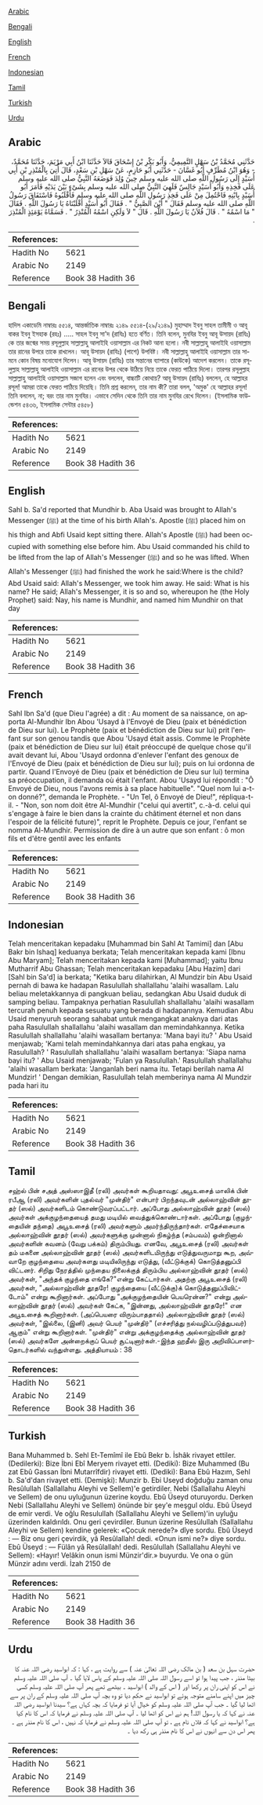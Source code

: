 [Arabic](#arabic)

[Bengali](#bengali)

[English](#english)

[French](#french)

[Indonesian](#indonesian)

[Tamil](#tamil)

[Turkish](#turkish)

[Urdu](#urdu)

## Arabic


<div dir="rtl" lang="ar" style={{fontSize:'larger',backgroundColor:'#f8f9fa',padding:20}}>
حَدَّثَنِي مُحَمَّدُ بْنُ سَهْلٍ التَّمِيمِيُّ، وَأَبُو بَكْرِ بْنُ إِسْحَاقَ قَالاَ حَدَّثَنَا ابْنُ أَبِي مَرْيَمَ، حَدَّثَنَا مُحَمَّدٌ، - وَهُوَ ابْنُ مُطَرِّفٍ أَبُو غَسَّانَ - حَدَّثَنِي أَبُو حَازِمٍ، عَنْ سَهْلِ بْنِ سَعْدٍ، قَالَ أُتِيَ بِالْمُنْذِرِ بْنِ أَبِي أُسَيْدٍ إِلَى رَسُولِ اللَّهِ صلى الله عليه وسلم حِينَ وُلِدَ فَوَضَعَهُ النَّبِيُّ صلى الله عليه وسلم عَلَى فَخِذِهِ وَأَبُو أُسَيْدٍ جَالِسٌ فَلَهِيَ النَّبِيُّ صلى الله عليه وسلم بِشَىْءٍ بَيْنَ يَدَيْهِ فَأَمَرَ أَبُو أُسَيْدٍ بِابْنِهِ فَاحْتُمِلَ مِنْ عَلَى فَخِذِ رَسُولِ اللَّهِ صلى الله عليه وسلم فَأَقْلَبُوهُ فَاسْتَفَاقَ رَسُولُ اللَّهِ صلى الله عليه وسلم فَقَالَ ‏"‏ أَيْنَ الصَّبِيُّ ‏"‏ ‏.‏ فَقَالَ أَبُو أُسَيْدٍ أَقْلَبْنَاهُ يَا رَسُولَ اللَّهِ ‏.‏ فَقَالَ ‏"‏ مَا اسْمُهُ ‏"‏ ‏.‏ قَالَ فُلاَنٌ يَا رَسُولَ اللَّهِ ‏.‏ قَالَ ‏"‏ لاَ وَلَكِنِ اسْمُهُ الْمُنْذِرُ ‏"‏ ‏.‏ فَسَمَّاهُ يَوْمَئِذٍ الْمُنْذِرَ ‏.‏
</div>
<div style={{backgroundColor:'#f8f9fa',padding:20, marginBottom: 10}}><table> <thead> <tr> <th>References:</th> <th></th> </tr> </thead> <tbody><tr><td>Hadith No</td><td>5621</td></tr><tr><td>Arabic No</td><td>2149</td></tr><tr><td>Reference</td><td>Book 38 Hadith 36</td></tr></tbody></table></div>

## Bengali


<div dir="ltr" lang="bn" style={{fontSize:'larger',backgroundColor:'#f8f9fa',padding:20}}>
হাদিস একাডেমি নাম্বারঃ ৫৫১৪, আন্তর্জাতিক নাম্বারঃ ২১৪৯ ৫৫১৪-(২৯/২১৪৯) মুহাম্মাদ ইবনু সাহল তামীমী ও আবূ বাকর ইবনু ইসহাক (রহঃ) ..... সাহল ইবনু সা'দ (রাযিঃ) হতে বর্ণিত। তিনি বলেন, মুনযির ইবনু আবূ উসায়দ (রাযিঃ) কে তার জন্মের সময় রসূলুল্লাহ সাল্লাল্লাহু আলাইহি ওয়াসাল্লাম এর নিকট আনা হলো। নবী সাল্লাল্লাহু আলাইহি ওয়াসাল্লাম তার রানের উপরে তাকে রাখলেন। আবূ উসায়দ (রাযিঃ) (পাশে) উপবিষ্ট। নবী সাল্লাল্লাহু আলাইহি ওয়াসাল্লাম তার সামনে কোন বিষয় মনোযোগ দিলেন। আবূ উসায়দ (রাযিঃ) তার সন্তানের ব্যাপারে (কাউকে) আদেশ করলেন। তাকে রসূলুল্লাহ সাল্লাল্লাহু আলাইহি ওয়াসাল্লাম এর রানের উপর থেকে উঠিয়ে নিয়ে তাকে ফেরত পাঠিয়ে দিলো। তারপর রসূলুল্লাহ সাল্লাল্লাহু আলাইহি ওয়াসাল্লাম সজাগ হলেন এবং বললেন, বাচ্চাটি কোথায়? আবূ উসায়দ (রাযিঃ) বললেন, হে আল্লাহর রসূল! আমরা তাকে ফেরত পাঠিয়ে দিয়েছি। তিনি প্রশ্ন করলেন, তার নাম কী? তারা বলল, 'অমুক' হে আল্লাহর রসূল! তিনি বললেন, না; বরং তার নাম মুনযির। এভাবে সেদিন থেকে তিনি তার নাম মুনযির রেখে দিলেন। (ইসলামিক ফাউন্ডেশন ৫৪৩৬, ইসলামিক সেন্টার ৫৪৫৮)
</div>
<div style={{backgroundColor:'#f8f9fa',padding:20, marginBottom: 10}}><table> <thead> <tr> <th>References:</th> <th></th> </tr> </thead> <tbody><tr><td>Hadith No</td><td>5621</td></tr><tr><td>Arabic No</td><td>2149</td></tr><tr><td>Reference</td><td>Book 38 Hadith 36</td></tr></tbody></table></div>

## English


<div dir="ltr" lang="en" style={{fontSize:'larger',backgroundColor:'#f8f9fa',padding:20}}>
Sahl b. Sa'd reported that Mundhir b. Aba Usaid was brought to Allah's Messenger (ﷺ) at the time of his birth Allah's. Apostle (ﷺ) placed him on his thigh and Abfi Usaid kept sitting there. Allah's Apostle (ﷺ) had been occupied with something else before him. Abu Usaid commanded his child to be lifted from the lap of Allah's Messenger (ﷺ) and so he was lifted. When Allah's Messenger (ﷺ) had finished the work he said:Where is the child? Abd Usaid said: Allah's Messenger, we took him away. He said: What is his name? He said; Allah's Messenger, it is so and so, whereupon he (the Holy Prophet) said: Nay, his name is Mundhir, and named him Mundhir on that day
</div>
<div style={{backgroundColor:'#f8f9fa',padding:20, marginBottom: 10}}><table> <thead> <tr> <th>References:</th> <th></th> </tr> </thead> <tbody><tr><td>Hadith No</td><td>5621</td></tr><tr><td>Arabic No</td><td>2149</td></tr><tr><td>Reference</td><td>Book 38 Hadith 36</td></tr></tbody></table></div>

## French


<div dir="ltr" lang="fr" style={{fontSize:'larger',backgroundColor:'#f8f9fa',padding:20}}>
Sahl Ibn Sa'd (que Dieu l'agrée) a dit : Au moment de sa naissance, on apporta Al-Mundhir Ibn Abou 'Usayd à l'Envoyé de Dieu (paix et bénédiction de Dieu sur lui). Le Prophète (paix et bénédiction de Dieu sur lui) prit l'enfant sur son genou tandis que Abou 'Usayd était assis. Comme le Prophète (paix et bénédiction de Dieu sur lui) était préoccupé de quelque chose qu'il avait devant lui, Abou 'Usayd ordonna d'enlever l'enfant des genoux de l'Envoyé de Dieu (paix et bénédiction de Dieu sur lui); puis on lui ordonna de partir. Quand l'Envoyé de Dieu (paix et bénédiction de Dieu sur lui) termina sa préoccupation, il demanda où était l'enfant. Abou 'Usayd lui répondit : "Ô Envoyé de Dieu, nous l'avons remis à sa place habituelle". "Quel nom lui a-t-on donné?", demanda le Prophète. - "Un Tel, ô Envoyé de Dieu!", répliqua-t-il. - "Non, son nom doit être Al-Mundhir ("celui qui avertit", c.-à-d. celui qui s'engage à faire le bien dans la crainte du châtiment éternel et non dans l'espoir de la félicité future)", reprit le Prophète. Depuis ce jour, l'enfant se nomma Al-Mundhir. Permission de dire à un autre que son enfant : ô mon fils et d'être gentil avec les enfants
</div>
<div style={{backgroundColor:'#f8f9fa',padding:20, marginBottom: 10}}><table> <thead> <tr> <th>References:</th> <th></th> </tr> </thead> <tbody><tr><td>Hadith No</td><td>5621</td></tr><tr><td>Arabic No</td><td>2149</td></tr><tr><td>Reference</td><td>Book 38 Hadith 36</td></tr></tbody></table></div>

## Indonesian


<div dir="ltr" lang="id" style={{fontSize:'larger',backgroundColor:'#f8f9fa',padding:20}}>
Telah menceritakan kepadaku [Muhammad bin Sahl At Tamimi] dan [Abu Bakr bin Ishaq] keduanya berkata; Telah menceritakan kepada kami [Ibnu Abu Maryam]; Telah menceritakan kepada kami [Muhammad]; yaitu Ibnu Mutharrif Abu Ghassan; Telah menceritakan kepadaku [Abu Hazim] dari [Sahl bin Sa'd] ia berkata; "Ketika baru dilahirkan, Al Mundzir bin Abu Usaid pernah di bawa ke hadapan Rasulullah shallallahu 'alaihi wasallam. Lalu beliau meletakkannya di pangkuan beliau, sedangkan Abu Usaid duduk di samping beliau. Tampaknya perhatian Rasulullah shallallahu 'alaihi wasallam tercurah penuh kepada sesuatu yang berada di hadapannya. Kemudian Abu Usaid menyuruh seorang sahabat untuk mengangkat anaknya dari atas paha Rasulullah shallallahu 'alaihi wasallam dan memindahkannya. Ketika Rasulullah shallallahu 'alaihi wasallam bertanya: 'Mana bayi itu? ' Abu Usaid menjawab; 'Kami telah memindahkannya dari atas paha engkau, ya Rasulullah? ' Rasulullah shallallahu 'alaihi wasallam bertanya: 'Siapa nama bayi itu? ' Abu Usaid menjawab; 'Fulan ya Rasulullah.' Rasulullah shallallahu 'alaihi wasallam berkata: 'Janganlah beri nama itu. Tetapi berilah nama Al Mundzir! ' Dengan demikian, Rasulullah telah memberinya nama Al Mundzir pada hari itu
</div>
<div style={{backgroundColor:'#f8f9fa',padding:20, marginBottom: 10}}><table> <thead> <tr> <th>References:</th> <th></th> </tr> </thead> <tbody><tr><td>Hadith No</td><td>5621</td></tr><tr><td>Arabic No</td><td>2149</td></tr><tr><td>Reference</td><td>Book 38 Hadith 36</td></tr></tbody></table></div>

## Tamil


<div dir="ltr" lang="ta" style={{fontSize:'larger',backgroundColor:'#f8f9fa',padding:20}}>
சஹ்ல் பின் சஅத் அஸ்ஸாஇதீ (ரலி) அவர்கள் கூறியதாவது: அபூஉசைத் மாலிக் பின் ரபீஆ (ரலி) அவர்களின் புதல்வர் "முன்திர்" என்பார் பிறந்தவுடன் அல்லாஹ்வின் தூதர் (ஸல்) அவர்களிடம் கொண்டுவரப்பட்டார். அப்போது அல்லாஹ்வின் தூதர் (ஸல்) அவர்கள் அக்குழந்தையைத் தமது மடியில் வைத்துக்கொண்டார்கள். அப்போது (குழந்தையின் தந்தை) அபூஉசைத் (ரலி) அவர்களும் அமர்ந்திருந்தார்கள். எதேச்சையாக அல்லாஹ்வின் தூதர் (ஸல்) அவர்களுக்கு முன்னால் நிகழ்ந்த (சம்பவம்) ஒன்றினால் அவர்களின் கவனம் (வேறு பக்கம்) திரும்பியது. எனவே, அபூஉசைத் (ரலி) அவர்கள் தம் மகனை அல்லாஹ்வின் தூதர் (ஸல்) அவர்களிடமிருந்து எடுத்துவருமாறு கூற, அவ்வாறே குழந்தையை அவர்களது மடியிலிருந்து எடுத்து, (வீட்டுக்குக்) கொடுத்தனுப்பி விட்டனர். சிறிது நேரத்தில் முந்தைய நிலைக்குத் திரும்பிய அல்லாஹ்வின் தூதர் (ஸல்) அவர்கள், "அந்தக் குழந்தை எங்கே?"என்று கேட்டார்கள். அதற்கு அபூஉசைத் (ரலி) அவர்கள், "அல்லாஹ்வின் தூதரே! குழந்தையை (வீட்டுக்கு)க் கொடுத்தனுப்பிவிட்டோம்" என்று கூறினார்கள். அப்போது "அக்குழந்தையின் பெயரென்ன?" என்று அல்லாஹ்வின் தூதர் (ஸல்) அவர்கள் கேட்க, "இன்னது, அல்லாஹ்வின் தூதரே!" என அபூஉசைத் கூறினார்கள். (அப்பெயரை விரும்பாததால்) அல்லாஹ்வின் தூதர் (ஸல்) அவர்கள், "இல்லை, (இனி) அவர் பெயர் "முன்திர்" (எச்சரித்து நல்வழிப்படுத்துபவர்) ஆகும்" என்று கூறினார்கள். "முன்திர்" என்று அக்குழந்தைக்கு அல்லாஹ்வின் தூதர் (ஸல்) அவர்களே அன்றைக்குப் பெயர் சூட்டினார்கள்.-இந்த ஹதீஸ் இரு அறிவிப்பாளர்தொடர்களில் வந்துள்ளது. அத்தியாயம் : 38
</div>
<div style={{backgroundColor:'#f8f9fa',padding:20, marginBottom: 10}}><table> <thead> <tr> <th>References:</th> <th></th> </tr> </thead> <tbody><tr><td>Hadith No</td><td>5621</td></tr><tr><td>Arabic No</td><td>2149</td></tr><tr><td>Reference</td><td>Book 38 Hadith 36</td></tr></tbody></table></div>

## Turkish


<div dir="ltr" lang="tr" style={{fontSize:'larger',backgroundColor:'#f8f9fa',padding:20}}>
Bana Muhammed b. Sehl Et-Temîmî ile Ebû Bekr b. İshâk rivayet ettiler. (Dedilerki): Bize İbni Ebî Meryem rivayet etti. (Dediki): Bize Muhammed (Bu zat Ebû Gassan İbni Mutarrîfdir) rivayet etti. (Dediki): Bana Ebû Hazım, Sehl b. Sa'd'dan rivayet etti. (Demişki): Munzir b. Ebi Useyd doğduğu zaman onu Resûlullah (Sallallahu Aleyhi ve Sellem)'e getirdiler. Nebi (Sallallahu Aleyhi ve Sellem) de onu uyluğunun üzerine koydu. Ebû Üseyd oturuyordu. Derken Nebi (Sallallahu Aleyhi ve Sellem) önünde bir şey'e meşgul oldu. Ebû Üseyd de emir verdi. Ve oğlu Resulullah (Sallallahu Aleyhi ve Sellem)'in uyluğu üzerinden kaldırıldı. Onu geri çevirdiler. Bunun üzerine Resûlullah (Sallallahu Aleyhi ve Sellem) kendine gelerek: «Çocuk nerede?» dîye sordu. Ebû Üseyd : — Biz onu geri çevirdik, yâ Resûlallah! dedi. «Onun ismi ne?» diye sordu. Ebû Üseyd : — Fülân yâ Resûlallah! dedi. Resûlullah (Sallallahu Aleyhi ve Sellem): «Hayır! Velâkin onun ismi Münzir'dir.» buyurdu. Ve ona o gün Münzir adını verdi. İzah 2150 de
</div>
<div style={{backgroundColor:'#f8f9fa',padding:20, marginBottom: 10}}><table> <thead> <tr> <th>References:</th> <th></th> </tr> </thead> <tbody><tr><td>Hadith No</td><td>5621</td></tr><tr><td>Arabic No</td><td>2149</td></tr><tr><td>Reference</td><td>Book 38 Hadith 36</td></tr></tbody></table></div>

## Urdu


<div dir="rtl" lang="ur" style={{fontSize:'larger',backgroundColor:'#f8f9fa',padding:20}}>
حضرت سہل بن سعد ( بن مالک رضی اللہ تعالیٰ عنہ ) سے روایت ہے ، کہا : کہ ابواسید رضی اللہ عنہ کا بیٹا منذر ، جب پیدا ہوا تو اسے رسول اللہ صلی اللہ علیہ وسلم کے پاس لایا گیا ۔ آپ صلی اللہ علیہ وسلم نے اس کو اپنی ران پر رکھا اور ( اس کے والد ) ابواسید ۔ بیٹھے تھے پھر آپ صلی اللہ علیہ وسلم کسی چیز میں اپنے سامنے متوجہ ہوئے تو ابواسید نے حکم دیا تو وہ بچہ آپ صلی اللہ علیہ وسلم کے ران پر سے اٹھا لیا گیا ۔ جب آپ صلی اللہ علیہ وسلم کو خیال آیا تو فرمایا کہ بچہ کہاں ہے؟ سیدنا ابواسید رضی اللہ عنہ نے کہا کہ یا رسول اللہ! ہم نے اس کو اٹھا لیا ۔ آپ صلی اللہ علیہ وسلم نے فرمایا کہ اس کا نام کیا ہے؟ ابواسید نے کہا کہ فلاں نام ہے ، تو آپ صلی اللہ علیہ وسلم نے فرمایا کہ نہیں ، اس کا نام منذر ہے ۔ پھر اس دن سے انہوں نے اس کا نام منذر ہی رکھ دیا ۔
</div>
<div style={{backgroundColor:'#f8f9fa',padding:20, marginBottom: 10}}><table> <thead> <tr> <th>References:</th> <th></th> </tr> </thead> <tbody><tr><td>Hadith No</td><td>5621</td></tr><tr><td>Arabic No</td><td>2149</td></tr><tr><td>Reference</td><td>Book 38 Hadith 36</td></tr></tbody></table></div>